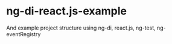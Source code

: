 ng-di-react.js-example
======================

And example project structure using ng-di, react.js, ng-test, ng-eventRegistry
